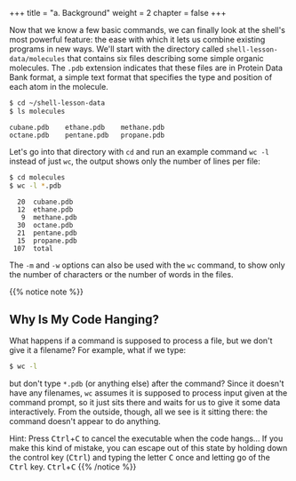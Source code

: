 +++
title = "a. Background"
weight = 2
chapter = false
+++


Now that we know a few basic commands,
we can finally look at the shell's most powerful feature:
the ease with which it lets us combine existing programs in new ways.
We'll start with the directory called `shell-lesson-data/molecules`
that contains six files describing some simple organic molecules.
The `.pdb` extension indicates that these files are in Protein Data Bank format,
a simple text format that specifies the type and position of each atom in the molecule.

```Bash
$ cd ~/shell-lesson-data
$ ls molecules
```

~~~
cubane.pdb    ethane.pdb    methane.pdb
octane.pdb    pentane.pdb   propane.pdb
~~~


Let's go into that directory with `cd` and run an example  command  `wc -l` instead of just `wc`,
the output shows only the number of lines per file:

```Bash
$ cd molecules
$ wc -l *.pdb
```

~~~
  20  cubane.pdb
  12  ethane.pdb
   9  methane.pdb
  30  octane.pdb
  21  pentane.pdb
  15  propane.pdb
 107  total
~~~


The `-m` and `-w` options can also be used with the `wc` command, to show
only the number of characters or the number of words in the files.

{{% notice note %}}
## Why Is My Code Hanging?

What happens if a command is supposed to process a file, but we
don't give it a filename? For example, what if we type:

```Bash
$ wc -l
```

but don't type `*.pdb` (or anything else) after the command?
Since it doesn't have any filenames, `wc` assumes it is supposed to
process input given at the command prompt, so it just sits there and waits for us to give
it some data interactively. From the outside, though, all we see is it
sitting there: the command doesn't appear to do anything.

Hint: Press <kbd>Ctrl</kbd>+<kbd>C</kbd> to cancel the executable when the code hangs...
If you make this kind of mistake, you can escape out of this state by holding down
the control key (<kbd>Ctrl</kbd>) and typing the letter <kbd>C</kbd> once and 
letting go of the <kbd>Ctrl</kbd> key.
<kbd>Ctrl</kbd>+<kbd>C</kbd>
{{% /notice %}}

